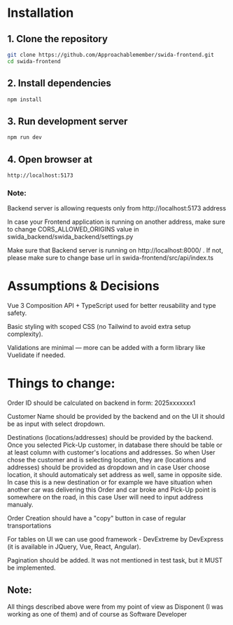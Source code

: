 # Installation

## 1. Clone the repository

```bash
git clone https://github.com/Approachablemember/swida-frontend.git
cd swida-frontend
```

## 2. Install dependencies

```bash
npm install
```

## 3. Run development server

```bash
npm run dev
```

## 4. Open browser at

```arduino
http://localhost:5173
```

### Note: 

Backend server is allowing requests only from http://localhost:5173 address

In case your Frontend application is running on another address, make sure to change CORS_ALLOWED_ORIGINS value in swida_backend/swida_backend/settings.py

Make sure that Backend server is running on http://localhost:8000/ . If not, please make sure to change base url in swida-frontend/src/api/index.ts

# Assumptions & Decisions

Vue 3 Composition API + TypeScript used for better reusability and type safety.

Basic styling with scoped CSS (no Tailwind to avoid extra setup complexity).

Validations are minimal — more can be added with a form library like Vuelidate if needed.

# Things to change:

Order ID should be calculated on backend in form: 2025xxxxxxx1

Customer Name should be provided by the backend and on the UI it should be as input with select dropdown.

Destinations (locations/addresses) should be provided by the backend. Once you selected Pick-Up customer, in database there should be table or at least column with customer's locations and addresses. So when User chose the customer and is selecting location, they are (locations and addresses) should be provided as dropdown and in case User choose location, it should automaticaly set address as well, same in opposite side. In case this is a new destination or for example we have situation when another car was delivering this Order and car broke and Pick-Up point is somewhere on the road, in this case User will need to input address manualy.

Order Creation should have a "copy" button in case of regular transportations

For tables on UI we can use good framework - DevExtreme by DevExpress (it is available in JQuery, Vue, React, Angular).

Pagination should be added. It was not mentioned in test task, but it MUST be implemented.

## Note:

All things described above were from my point of view as Disponent (I was working as one of them) and of course as Software Developer
